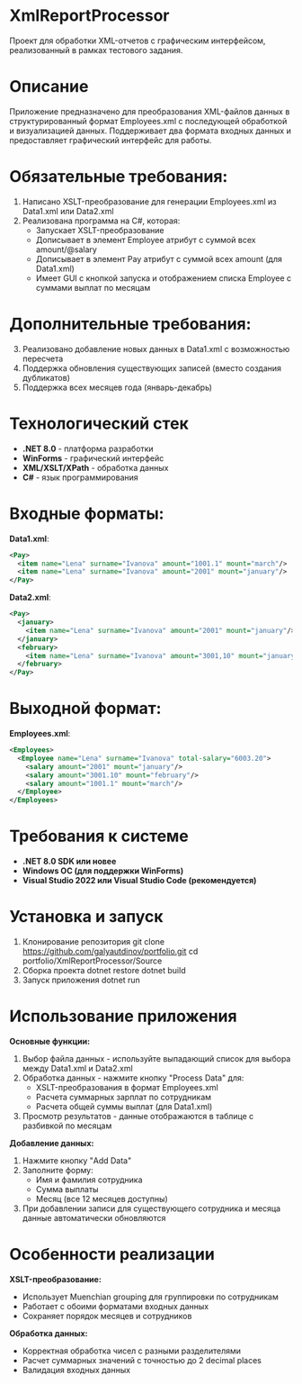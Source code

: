 # XmlReportProcessor

Проект для обработки XML-отчетов с графическим интерфейсом, реализованный в рамках тестового задания.

# Описание

Приложение предназначено для преобразования XML-файлов данных в структурированный формат Employees.xml с последующей обработкой и визуализацией данных. Поддерживает два формата входных данных и предоставляет графический интерфейс для работы.


# Обязательные требования:

1. Написано XSLT-преобразование для генерации Employees.xml из Data1.xml или Data2.xml
2. Реализована программа на C#, которая:
   - Запускает XSLT-преобразование
   - Дописывает в элемент Employee атрибут с суммой всех amount/@salary
   - Дописывает в элемент Pay атрибут с суммой всех amount (для Data1.xml)
   - Имеет GUI с кнопкой запуска и отображением списка Employee с суммами выплат по месяцам

# Дополнительные требования:

3. Реализовано добавление новых данных в Data1.xml с возможностью пересчета
4. Поддержка обновления существующих записей (вместо создания дубликатов)
5. Поддержка всех месяцев года (январь-декабрь)

# Технологический стек

- **.NET 8.0** - платформа разработки
- **WinForms** - графический интерфейс
- **XML/XSLT/XPath** - обработка данных
- **C#** - язык программирования


# Входные форматы:

**Data1.xml**:
```xml
<Pay>
  <item name="Lena" surname="Ivanova" amount="1001.1" mount="march"/>
  <item name="Lena" surname="Ivanova" amount="2001" mount="january"/>
</Pay>
```

**Data2.xml**:
```xml
<Pay>
  <january>
    <item name="Lena" surname="Ivanova" amount="2001" mount="january"/>
  </january>
  <february>
    <item name="Lena" surname="Ivanova" amount="3001,10" mount="january"/>
  </february>
</Pay>
```

# Выходной формат:

**Employees.xml**:
```xml
<Employees>
  <Employee name="Lena" surname="Ivanova" total-salary="6003.20">
    <salary amount="2001" mount="january"/>
    <salary amount="3001.10" mount="february"/>
    <salary amount="1001.1" mount="march"/>
  </Employee>
</Employees>
```

# Требования к системе

- **.NET 8.0 SDK или новее**
- **Windows ОС (для поддержки WinForms)**
- **Visual Studio 2022 или Visual Studio Code (рекомендуется)**

# Установка и запуск

1. Клонирование репозитория
git clone https://github.com/galyautdinov/portfolio.git
cd portfolio/XmlReportProcessor/Source
2. Сборка проекта
dotnet restore
dotnet build
3. Запуск приложения
dotnet run

# Использование приложения

**Основные функции:**
1. Выбор файла данных - используйте выпадающий список для выбора между Data1.xml и Data2.xml
2. Обработка данных - нажмите кнопку "Process Data" для:
	- XSLT-преобразования в формат Employees.xml
	- Расчета суммарных зарплат по сотрудникам
	- Расчета общей суммы выплат (для Data1.xml)
3. Просмотр результатов - данные отображаются в таблице с разбивкой по месяцам

**Добавление данных:**
1. Нажмите кнопку "Add Data"
2. Заполните форму:
	- Имя и фамилия сотрудника
	- Сумма выплаты
	- Месяц (все 12 месяцев доступны)
3. При добавлении записи для существующего сотрудника и месяца данные автоматически обновляются

# Особенности реализации

**XSLT-преобразование:**
- Использует Muenchian grouping для группировки по сотрудникам
- Работает с обоими форматами входных данных
- Сохраняет порядок месяцев и сотрудников

**Обработка данных:**
- Корректная обработка чисел с разными разделителями
- Расчет суммарных значений с точностью до 2 decimal places
- Валидация входных данных
